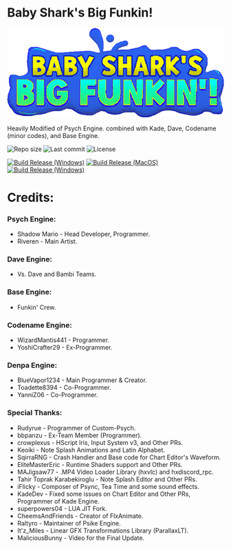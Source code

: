 # Baby Shark's Big Funkin!
![Baby Shark's Big Funkin Logo](assets/shared/images/logobumpin.png)

Heavily Modified of Psych Engine. combined with Kade, Dave, Codename (minor codes), and Base Engine.

![Repo size](https://img.shields.io/github/repo-size/system32unknown/FNF-BabyShark)
![Last commit](https://img.shields.io/github/last-commit/system32unknown/FNF-BabyShark)
![License](https://img.shields.io/github/license/system32unknown/FNF-BabyShark)

[![Build Release (Windows)](https://github.com/system32unknown/FNF-BabyShark/actions/workflows/windows.yaml/badge.svg)](https://github.com/system32unknown/FNF-BabyShark/actions/workflows/windows.yaml)
[![Build Release (MacOS)](https://github.com/system32unknown/FNF-BabyShark/actions/workflows/macos.yml/badge.svg)](https://github.com/system32unknown/FNF-BabyShark/actions/workflows/macos.yml)
[![Build Release (Windows)](https://github.com/system32unknown/FNF-BabyShark/actions/workflows/linux.yml/badge.svg)](https://github.com/system32unknown/FNF-BabyShark/actions/workflows/linux.yml)

# Credits:

### Psych Engine:
* Shadow Mario - Head Developer, Programmer.
* Riveren - Main Artist.

### Dave Engine:
* Vs. Dave and Bambi Teams.

### Base Engine:
* Funkin' Crew.

### Codename Engine:
* WizardMantis441 - Programmer.
* YoshiCrafter29 - Ex-Programmer.

### Denpa Engine:
* BlueVapor1234 - Main Programmer & Creator.
* Toadette8394 - Co-Programmer.
* YanniZ06 - Co-Programmer.

### Special Thanks:
* Rudyrue - Programmer of Custom-Psych.
* bbpanzu - Ex-Team Member (Programmer).
* crowplexus - HScript Iris, Input System v3, and Other PRs.
* Keoiki - Note Splash Animations and Latin Alphabet.
* SqirraRNG - Crash Handler and Base code for Chart Editor's Waveform.
* EliteMasterEric - Runtime Shaders support and Other PRs.
* MAJigsaw77 - .MP4 Video Loader Library (hxvlc) and hxdiscord_rpc.
* Tahir Toprak Karabekiroglu - Note Splash Editor and Other PRs.
* iFlicky - Composer of Psync, Tea Time and some sound effects.
* KadeDev - Fixed some issues on Chart Editor and Other PRs, Programmer of Kade Engine.
* superpowers04 - LUA JIT Fork.
* CheemsAndFriends - Creator of FlxAnimate.
* Raltyro - Maintainer of Psike Engine.
* It'z_Miles - Linear GFX Transformations Library (ParallaxLT).
* MaliciousBunny - Video for the Final Update.